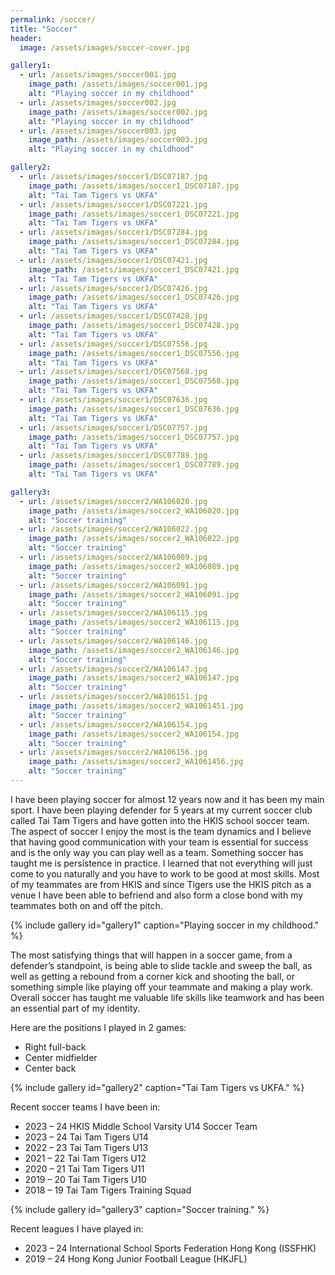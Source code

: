 ```yaml
---
permalink: /soccer/
title: "Soccer"
header:
  image: /assets/images/soccer-cover.jpg

gallery1:
  - url: /assets/images/soccer001.jpg
    image_path: /assets/images/soccer001.jpg
    alt: "Playing soccer in my childhood"
  - url: /assets/images/soccer002.jpg
    image_path: /assets/images/soccer002.jpg
    alt: "Playing soccer in my childhood"
  - url: /assets/images/soccer003.jpg
    image_path: /assets/images/soccer003.jpg
    alt: "Playing soccer in my childhood"

gallery2:
  - url: /assets/images/soccer1/DSC07187.jpg
    image_path: /assets/images/soccer1_DSC07187.jpg
    alt: "Tai Tam Tigers vs UKFA"
  - url: /assets/images/soccer1/DSC07221.jpg
    image_path: /assets/images/soccer1_DSC07221.jpg
    alt: "Tai Tam Tigers vs UKFA"
  - url: /assets/images/soccer1/DSC07284.jpg
    image_path: /assets/images/soccer1_DSC07284.jpg
    alt: "Tai Tam Tigers vs UKFA"
  - url: /assets/images/soccer1/DSC07421.jpg
    image_path: /assets/images/soccer1_DSC07421.jpg
    alt: "Tai Tam Tigers vs UKFA"
  - url: /assets/images/soccer1/DSC07426.jpg
    image_path: /assets/images/soccer1_DSC07426.jpg
    alt: "Tai Tam Tigers vs UKFA"
  - url: /assets/images/soccer1/DSC07428.jpg
    image_path: /assets/images/soccer1_DSC07428.jpg
    alt: "Tai Tam Tigers vs UKFA"
  - url: /assets/images/soccer1/DSC07556.jpg
    image_path: /assets/images/soccer1_DSC07556.jpg
    alt: "Tai Tam Tigers vs UKFA"
  - url: /assets/images/soccer1/DSC07568.jpg
    image_path: /assets/images/soccer1_DSC07568.jpg
    alt: "Tai Tam Tigers vs UKFA"
  - url: /assets/images/soccer1/DSC07636.jpg
    image_path: /assets/images/soccer1_DSC07636.jpg
    alt: "Tai Tam Tigers vs UKFA"
  - url: /assets/images/soccer1/DSC07757.jpg
    image_path: /assets/images/soccer1_DSC07757.jpg
    alt: "Tai Tam Tigers vs UKFA"
  - url: /assets/images/soccer1/DSC07789.jpg
    image_path: /assets/images/soccer1_DSC07789.jpg
    alt: "Tai Tam Tigers vs UKFA"

gallery3:
  - url: /assets/images/soccer2/WA106020.jpg
    image_path: /assets/images/soccer2_WA106020.jpg
    alt: "Soccer training"
  - url: /assets/images/soccer2/WA106022.jpg
    image_path: /assets/images/soccer2_WA106022.jpg
    alt: "Soccer training"
  - url: /assets/images/soccer2/WA106089.jpg
    image_path: /assets/images/soccer2_WA106089.jpg
    alt: "Soccer training"
  - url: /assets/images/soccer2/WA106091.jpg
    image_path: /assets/images/soccer2_WA106091.jpg
    alt: "Soccer training"
  - url: /assets/images/soccer2/WA106115.jpg
    image_path: /assets/images/soccer2_WA106115.jpg
    alt: "Soccer training"
  - url: /assets/images/soccer2/WA106146.jpg
    image_path: /assets/images/soccer2_WA106146.jpg
    alt: "Soccer training"
  - url: /assets/images/soccer2/WA106147.jpg
    image_path: /assets/images/soccer2_WA106147.jpg
    alt: "Soccer training"
  - url: /assets/images/soccer2/WA106151.jpg
    image_path: /assets/images/soccer2_WA1061451.jpg
    alt: "Soccer training"
  - url: /assets/images/soccer2/WA106154.jpg
    image_path: /assets/images/soccer2_WA106154.jpg
    alt: "Soccer training"
  - url: /assets/images/soccer2/WA106156.jpg
    image_path: /assets/images/soccer2_WA1061456.jpg
    alt: "Soccer training"        
---
```


I have been playing soccer for almost 12 years now and it has been my main sport. I have been playing defender for 5 years at my current soccer club called Tai Tam Tigers and have gotten into the HKIS school soccer team. The aspect of soccer I enjoy the most is the team dynamics and I believe that having good communication with your team is essential for success and is the only way you can play well as a team. Something soccer has taught me is persistence in practice. I learned that not everything will just come to you naturally and you have to work to be good at most skills. Most of my teammates are from HKIS and since Tigers use the HKIS pitch as a venue I have been able to befriend and also form a close bond with my teammates both on and off the pitch.

{% include gallery id="gallery1" caption="Playing soccer in my childhood." %}

The most satisfying things that will happen in a soccer game, from a defender’s standpoint, is being able to slide tackle and sweep the ball, as well as getting a rebound from a corner kick and shooting the ball, or something simple like playing off your teammate and making a play work. Overall soccer has taught me valuable life skills like teamwork and has been an essential part of my identity.

Here are the positions I played in 2 games:

- Right full-back
- Center midfielder
- Center back

{% include gallery id="gallery2" caption="Tai Tam Tigers vs UKFA." %}

Recent soccer teams I have been in:

- 2023 – 24 HKIS Middle School Varsity U14 Soccer Team
- 2023 – 24 Tai Tam Tigers U14
- 2022 – 23 Tai Tam Tigers U13
- 2021 – 22 Tai Tam Tigers U12
- 2020 – 21 Tai Tam Tigers U11
- 2019 – 20 Tai Tam Tigers U10
- 2018 – 19 Tai Tam Tigers Training Squad

{% include gallery id="gallery3" caption="Soccer training." %}

Recent leagues I have played in:

- 2023 – 24 International School Sports Federation Hong Kong (ISSFHK)
- 2019 – 24 Hong Kong Junior Football League (HKJFL)
